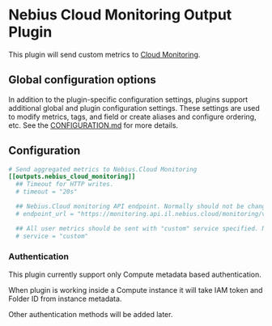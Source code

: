 # Nebius Cloud Monitoring Output Plugin

This plugin will send custom metrics to [Cloud
Monitoring](https://nebius.com/il/services/monitoring).

## Global configuration options <!-- @/docs/includes/plugin_config.md -->

In addition to the plugin-specific configuration settings, plugins support
additional global and plugin configuration settings. These settings are used to
modify metrics, tags, and field or create aliases and configure ordering, etc.
See the [CONFIGURATION.md][CONFIGURATION.md] for more details.

[CONFIGURATION.md]: ../../../docs/CONFIGURATION.md#plugins

## Configuration

```toml @sample.conf
# Send aggregated metrics to Nebius.Cloud Monitoring
[[outputs.nebius_cloud_monitoring]]
  ## Timeout for HTTP writes.
  # timeout = "20s"

  ## Nebius.Cloud monitoring API endpoint. Normally should not be changed
  # endpoint_url = "https://monitoring.api.il.nebius.cloud/monitoring/v2/data/write"

  ## All user metrics should be sent with "custom" service specified. Normally should not be changed
  # service = "custom"
```

### Authentication

This plugin currently support only Compute metadata based authentication.

When plugin is working inside a Compute instance it will take IAM token and
Folder ID from instance metadata.

Other authentication methods will be added later.
